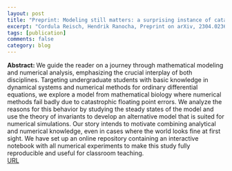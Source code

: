 ```yaml
---
layout: post
title: "Preprint: Modeling still matters: a surprising instance of catastrophic floating point errors in mathematical biology and numerical methods for ODEs"
excerpt: "Cordula Reisch, Hendrik Ranocha, Preprint on arXiv, 2304.02365 (2023)"
tags: [publication]
comments: false
category: blog
---
```


<b>Abstract: </b>We guide the reader on a journey through mathematical modeling and numerical analysis, emphasizing the crucial interplay of both disciplines. Targeting undergraduate students with basic knowledge in dynamical systems and numerical methods for ordinary differential equations, we explore a model from mathematical biology where numerical methods fail badly due to catastrophic floating point errors. We analyze the reasons for this behavior by studying the steady states of the model and use the theory of invariants to develop an alternative model that is suited for numerical simulations. Our story intends to motivate combining analytical and numerical knowledge, even in cases where the world looks fine at first sight. We have set up an online repository containing an interactive notebook with all numerical experiments to make this study fully reproducible and useful for classroom teaching.<br>
<a href="https://doi.org/10.48550/arXiv.2304.02365">URL</a>

